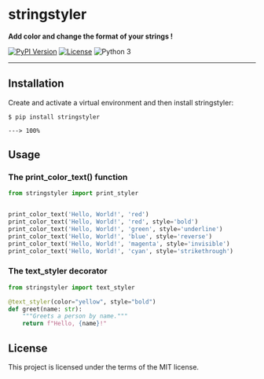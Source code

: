 
# stringstyler

**Add color and change the format of your strings !**

[![PyPI Version](https://img.shields.io/pypi/pyversions/stringstyler)](https://pypi.org/project/stringstyler/)
[![License](https://img.shields.io/badge/license-new%20BSD-blue.svg)](https://github.com/numgrade/stringstyler/blob/main/LICENSE)
![Python 3](https://img.shields.io/badge/python-3-blue.svg)

---

## Installation

Create and activate a virtual environment and then install stringstyler:

```console
$ pip install stringstyler

---> 100%
```

## Usage

### The print_color_text() function

```python
from stringstyler import print_styler


print_color_text('Hello, World!', 'red')
print_color_text('Hello, World!', 'red', style='bold')
print_color_text('Hello, World!', 'green', style='underline')
print_color_text('Hello, World!', 'blue', style='reverse')
print_color_text('Hello, World!', 'magenta', style='invisible')
print_color_text('Hello, World!', 'cyan', style='strikethrough')
```

### The text_styler decorator

```python
from stringstyler import text_styler

@text_styler(color="yellow", style="bold")
def greet(name: str):
    """Greets a person by name."""
    return f"Hello, {name}!"
```

## License

This project is licensed under the terms of the MIT license.